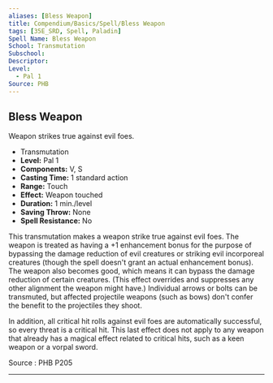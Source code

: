 ```yaml
---
aliases: [Bless Weapon]
title: Compendium/Basics/Spell/Bless Weapon
tags: [35E_SRD, Spell, Paladin]
Spell Name: Bless Weapon
School: Transmutation
Subschool: 
Descriptor: 
Level:
  - Pal 1
Source: PHB
---
```



## Bless Weapon

Weapon strikes true against evil foes.

*   Transmutation
*   **Level:** Pal 1
*   **Components:** V, S
*   **Casting Time:** 1 standard action
*   **Range:** Touch
*   **Effect:** Weapon touched
*   **Duration:** 1 min./level
*   **Saving Throw:** None
*   **Spell Resistance:** No

<p>This transmutation makes a weapon strike true against evil foes. The weapon is treated as having a +1 enhancement bonus for the purpose of bypassing the damage reduction of evil creatures or striking evil incorporeal creatures (though the spell doesn't grant an actual enhancement bonus). The weapon also becomes good, which means it can bypass the damage reduction of certain creatures. (This effect overrides and suppresses any other alignment the weapon might have.) Individual arrows or bolts can be transmuted, but affected projectile weapons (such as bows) don't confer the benefit to the projectiles they shoot.</p><p>In addition, all critical hit rolls against evil foes are automatically successful, so every threat is a critical hit. This last effect does not apply to any weapon that already has a magical effect related to critical hits, such as a keen weapon or a vorpal sword.</p>

Source : PHB P205

---
